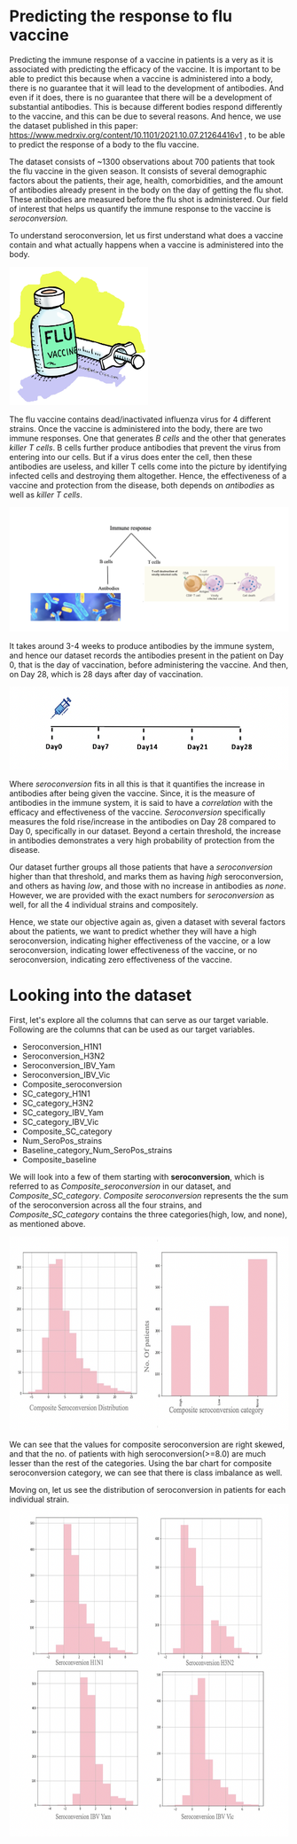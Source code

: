 # Predicting the response to flu vaccine

Predicting the immune response of a vaccine in patients is a very as it is associated with predicting the efficacy of the vaccine. It is important to be able to predict this because when a vaccine is administered into a body, there is no guarantee that it will lead to the development of antibodies. And even if it does, there is no guarantee that there will be a development of substantial antibodies. This is because different bodies respond differently to the vaccine, and this can be due to several reasons. And hence, we use the dataset published in this paper: https://www.medrxiv.org/content/10.1101/2021.10.07.21264416v1 , to be able to predict the response of a body to the flu vaccine. 


The dataset consists of ~1300 observations about 700 patients that took the flu vaccine in the given season. It consists of several demographic factors about the patients, their age, health, comorbidities, and the amount of antibodies already present in the body on the day of getting the flu shot. These antibodies are measured before the flu shot is administered. Our field of interest that helps us quantify the immune response to the vaccine is _seroconversion._

To understand seroconversion, let us first understand what does a vaccine contain and what actually happens when a vaccine is administered into the body.


<img src="/flu_vaccine.jpeg" width="250" height="250">


The flu vaccine contains dead/inactivated influenza virus for 4 different strains. Once the vaccine is administered into the body, there are two immune responses. One that generates *B cells* and the other that generates *killer T cells*. B cells further produce antibodies that prevent the virus from entering into our cells. But if a virus does enter the cell, then these antibodies are useless, and killer T cells come into the picture by identifying infected cells and destroying them altogether. Hence, the effectiveness of a vaccine and protection from the disease, both depends on *antibodies* as well as *killer T cells*.  


<img src="/ImmuneResponse.png">




It takes around 3-4 weeks to produce antibodies by the immune system, and hence our dataset records the antibodies present in the patient on Day 0, that is the day of vaccination, before administering the vaccine. And then, on Day 28, which is 28 days after day of vaccination.

<img src="/timeline.png" width="550" height="150">


Where *seroconversion* fits in all this is that it quantifies the increase in antibodies after being given the vaccine. Since, it is the measure of antibodies in the immune system, it is said to have a *correlation* with the efficacy and effectiveness of the vaccine. *Seroconversion* specifically measures the fold rise/increase in the antibodies on Day 28 compared to Day 0, specifically in our dataset. Beyond a certain threshold, the increase in antibodies demonstrates a very high probability of protection from the disease.   
 
Our dataset further groups all those patients that have a *seroconversion* higher than that threshold, and marks them as having *high* seroconversion, and others as having *low*, and those with no increase in antibodies as *none*. However, we are provided with the exact numbers for *seroconversion* as well, for all the 4 individual strains and compositely. 
 
Hence, we state our objective again as, given a dataset with several factors about the patients, we want to predict whether they will have a high seroconversion, indicating higher effectiveness of the vaccine, or a low seroconversion, indicating lower effectiveness of the vaccine, or no seroconversion, indicating zero effectiveness of the vaccine. 


# Looking into the dataset

First, let's explore all the columns that can serve as our target variable. Following are the columns that can be used as our target variables. 
* Seroconversion_H1N1 
* Seroconversion_H3N2 
* Seroconversion_IBV_Yam  
* Seroconversion_IBV_Vic 
* Composite_seroconversion 
* SC_category_H1N1 
* SC_category_H3N2 
* SC_category_IBV_Yam 
* SC_category_IBV_Vic 
* Composite_SC_category 
* Num_SeroPos_strains 
* Baseline_category_Num_SeroPos_strains 
* Composite_baseline 
 
 
We will look into a few of them starting with **seroconversion**, which is referred to as *Composite_seroconversion* in our dataset, and *Composite_SC_category*. *Composite seroconversion* represents the the sum of the seroconversion across all the four strains, and *Composite_SC_category* contains the three categories(high, low, and none), as mentioned above. 

<img src="/Seroconversion.png" width="700" height="350">

We can see that the values for composite seroconversion are right skewed, and that the no. of patients with high seroconversion(>=8.0) are much lesser than the rest of the categories. Using the bar chart for composite seroconversion category, we can see that there is class imbalance as well. 

Moving on, let us see the distribution of seroconversion in patients for each individual strain. 
<img src="/Seroconversion_strains.png" width="700" height="600">

 
